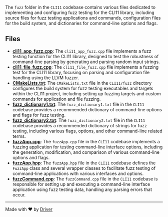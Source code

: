 <!--------------------------------------------------------------------------------->
<!-- IMPORTANT: This file is auto-generated by Driver (https://driver.ai). -------->
<!-- Manual edits may be overwritten on future commits. --------------------------->
<!--------------------------------------------------------------------------------->

The `fuzz` folder in the `CLI11` codebase contains various files dedicated to implementing and configuring fuzz testing for the CLI11 library, including source files for fuzz testing applications and commands, configuration files for the build system, and dictionaries for command-line options and flags.


## Files
- **[cli11_app_fuzz.cpp](cli11_app_fuzz.cpp.md)**: The `cli11_app_fuzz.cpp` file implements a fuzz testing function for the CLI11 library, designed to test the robustness of command-line parsing by generating and parsing random input strings.
- **[cli11_file_fuzz.cpp](cli11_file_fuzz.cpp.md)**: The `cli11_file_fuzz.cpp` file implements a fuzzing test for the CLI11 library, focusing on parsing and configuration file handling using the LLVM fuzzer.
- **[CMakeLists.txt](CMakeLists.txt.md)**: The `CMakeLists.txt` file in the `CLI11/fuzz` directory configures the build system for fuzz testing executables and targets within the CLI11 project, including setting up fuzzing targets and custom commands for application and file fuzzing.
- **[fuzz_dictionary1.txt](fuzz_dictionary1.txt.md)**: The `fuzz_dictionary1.txt` file in the `CLI11` codebase provides a recommended dictionary of command-line options and flags for fuzz testing.
- **[fuzz_dictionary2.txt](fuzz_dictionary2.txt.md)**: The `fuzz_dictionary2.txt` file in the `CLI11` codebase provides a recommended dictionary of strings for fuzz testing, including various flags, options, and other command-line related terms.
- **[fuzzApp.cpp](fuzzApp.cpp.md)**: The `fuzzApp.cpp` file in the `CLI11` codebase implements a fuzzing application for testing command-line interface options, including the generation, modification, and comparison of various command-line options and flags.
- **[fuzzApp.hpp](fuzzApp.hpp.md)**: The `fuzzApp.hpp` file in the `CLI11` codebase defines the `FuzzApp` class and several wrapper classes to facilitate fuzz testing of command-line applications with various interfaces and options.
- **[fuzzCommand.cpp](fuzzCommand.cpp.md)**: The `fuzzCommand.cpp` file in the `CLI11` codebase is responsible for setting up and executing a command-line interface application using fuzz testing data, handling any parsing errors that occur.

---
Made with ❤️ by [Driver](https://www.driver.ai/)